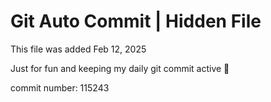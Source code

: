 # Git Auto Commit | Hidden File

This file was added Feb 12, 2025

Just for fun and keeping my daily git commit active 🤪

commit number: 115243
